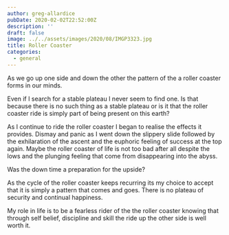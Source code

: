 ```yaml
---
author: greg-allardice
pubDate: 2020-02-02T22:52:00Z
description: ''
draft: false
image: ../../assets/images/2020/08/IMGP3323.jpg
title: Roller Coaster
categories:
  - general
---
```


As we go up one side and down the other the pattern of the a roller coaster forms in our minds.

Even if I search for a stable plateau I never seem to find one. Is that because there is no such thing as a stable plateau or is it that the roller coaster ride is simply part of being present on this earth?

As I continue to ride the roller coaster I began to realise the effects it provides.
Dismay and panic as I went down the slippery slide followed by the exhilaration of the ascent and the euphoric feeling of success at the top again.
Maybe the roller coaster of life is not too bad after all despite the lows and the plunging feeling that come from disappearing into the abyss.

Was the down time a preparation for the upside?

As the cycle of the roller coaster keeps recurring its my choice to accept that it is simply a pattern that comes and goes.
There is no plateau of security and continual happiness.

My role in life is to be a fearless rider of the the roller coaster knowing that through self belief, discipline and skill the ride up the other side is well worth it.
